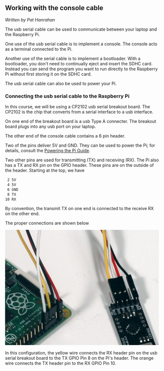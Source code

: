 ## Working with the console cable

*Written by Pat Hanrahan*

The usb serial cable can be used to communicate
between your laptop and the Raspberry Pi.

One use of the usb serial cable is to implement a console.
The console acts as a terminal connected to the Pi.

Another use of the serial cable is to implement
a bootloader. With a bootloader, you don't need
to continually eject and insert the SDHC card.
Instead you can send the program you want to
run directly to the Raspberry Pi without
first storing it on the SDHC card.

The usb serial cable can also be used to power your Pi.

### Connecting the usb serial cable to the Raspberry Pi 

In this course, we will be using a CP2102 usb serial breakout board.
The CP2102 is the chip that converts from a
serial interface to a usb interface.

On one end of the breakout board is a usb Type A connecter.
The breakout board plugs into any usb port on your laptop.

The other end of the console cable contains a 6 pin header.

Two of the pins deliver 5V and GND. 
They can be used to power the Pi;
for details, consult the [Powering the Pi Guide](power.md).

Two other pins are used for transmitting (TX)
and receiving (RX).
The Pi also has a TX and RX pin on the GPIO header.
These pins are on the outside of the header.
Starting at the top, we have

     2 5V
     4 5V
     6 GND
     8 TX 
    10 RX

By convention, the transmit TX on one end is connected
to the receive RX on the other end.

The proper connections are shown below

![Console cable](images/console.cable.zoom.jpg)

In this configuration, the yellow wire connects
the RX header pin on the usb serial breakout board
to the TX GPIO Pin 8 on the Pi's header.
The orange wire connects the TX header pin
to the RX GPIO Pin 10.


